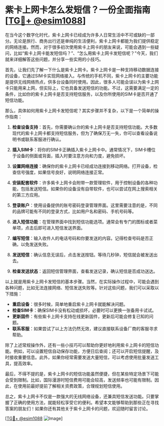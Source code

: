 # 紫卡上网卡怎么发短信？一份全面指南[[TG💪+ @esim1088](https://t.me/s/esim1088)]

在当今这个数字化时代，紫卡上网卡已经成为许多人日常生活中不可或缺的一部分。无论是旅行、商务出行还是单纯的生活便利，紫卡上网卡都能为我们提供稳定的网络连接。然而，对于很多初次使用紫卡上网卡的朋友来说，可能会遇到一些疑问，比如“紫卡上网卡能发短信吗？”、“怎么用紫卡上网卡发短信呢？”今天，我们就来详细解答这些问题，并分享一些实用的小技巧。

首先，让我们先了解一下什么是紫卡上网卡。紫卡上网卡是一种支持移动数据连接的设备，它通过SIM卡实现网络接入。与传统的手机不同，紫卡上网卡的主要功能是提供无线网络热点，供多台设备同时使用。因此，很多人可能会误以为紫卡上网卡只能用来上网，但实际上，它也具备发送短信的功能。不过，这需要满足一定的条件，比如你的紫卡上网卡是否支持短信服务，以及你所使用的SIM卡是否开通了短信功能。

那么，具体如何用紫卡上网卡发短信呢？其实步骤并不复杂，以下是一个简单的操作指南：

1. **检查设备支持**：首先，你需要确认你的紫卡上网卡是否支持短信功能。大多数现代的紫卡上网卡都支持短信服务，但为了确保万无一失，你可以查看设备说明书或联系客服进行确认。

2. **插入SIM卡**：将你的SIM卡正确插入紫卡上网卡中。通常情况下，SIM卡槽位于设备的侧面或背面，插入时要注意方向和力度，避免损坏。

3. **设置网络连接**：确保你的紫卡上网卡已经成功连接到移动网络。打开设备，检查信号强度，如果信号良好，说明网络连接正常。

4. **安装配套软件**：许多紫卡上网卡会附带一款管理软件，用于控制设备的各种功能，包括发送短信。如果你的设备没有自带软件，也可以尝试在网上搜索相关的第三方应用。

5. **登录账户**：使用设备提供的账号密码登录管理界面。这里需要注意的是，不同的品牌可能有不同的登录方式，比如用户名和密码、手机号码等。

6. **进入短信功能**：在管理界面中找到短信功能选项。通常会有专门的图标或者菜单项，点击后即可进入短信发送界面。

7. **编写短信**：输入收件人的电话号码和你要发送的内容。记得检查号码是否正确，以免发送失败。

8. **发送短信**：确认信息无误后，点击发送按钮。等待几秒钟，短信就会被发送出去。

9. **检查发送状态**：返回短信管理界面，查看发送记录，确认短信是否成功送达。

以上就是用紫卡上网卡发短信的基本步骤。当然，在实际操作过程中，可能会遇到各种问题，比如无法连接网络、短信发送失败等。针对这些问题，我们可以采取以下措施：

- **重启设备**：很多时候，简单地重启紫卡上网卡就能解决问题。
- **检查SIM卡**：确保SIM卡没有松动或损坏，必要时可以更换一张备用卡试试。
- **更新固件**：有些紫卡上网卡支持在线更新固件，更新后可能会修复已知的问题。
- **联系客服**：如果尝试了以上方法仍然无效，建议直接联系设备厂商的客服寻求帮助。

除了上述常规操作外，还有一些小技巧可以帮助你更好地利用紫卡上网卡的短信功能。例如，可以设置短信自动保存功能，方便日后查阅；还可以开启短信提醒，及时接收重要信息。此外，如果你经常需要发送大量短信，可以考虑使用批量发送工具，提高效率。

最后，不得不提的是，紫卡上网卡的短信功能虽然便捷，但在某些特定场景下可能会受到限制。比如，国际漫游时短信费用可能会较高，发送频率也可能有限制。因此，在使用前最好提前了解相关资费政策，合理规划短信使用。

总之，紫卡上网卡不仅是一款强大的无线网络设备，还兼具短信发送功能。只要掌握了正确的使用方法，就能轻松享受它的便利。希望本文能够帮助到那些正在寻找答案的朋友们！如果你还有其他关于紫卡上网卡的问题，欢迎随时留言讨论。

[[TG💪+ @esim1088](https://t.me/s/esim1088) ![Image](https://i.postimg.cc/4NQfJmqS/Snipaste-2025-05-13-00-14-12.png)]